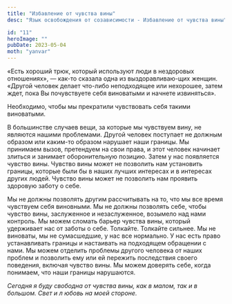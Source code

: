 ```yaml
---
title: "Избавление от чувства вины"
desc: "Язык освобождения от созависимости - Избавление от чувства вины"

id: "11"
heroImage: ""
pubDate: 2023-05-04
moth: "yanvar"
---
```


«Есть хороший трюк, который используют люди в нездоровых отношениях», — как-то
сказала одна из выздоравливаю-щих женщин. «Другой человек делает что-либо
неподходящее или нехорошее, затем ждет, пока Вы почувствуете себя виноватыми и
начнете извиняться».

Необходимо, чтобы мы прекратили чувствовать себя такими виноватыми.

В большинстве случаев вещи, за которые мы чувствуем вину, не являются нашими
проблемами. Другой человек поступает не должным образом или каким-то образом
нарушает наши границы. Мы принимаем вызов, претендуем на свои права, и этот
человек начинает злиться и занимает оборонительную позицию. Затем у нас
появляется чувство вины. Чувство вины может не позволить нам установить
границы, которые были бы в наших лучших интересах и в интересах других людей.
Чувство вины может не позволить нам проявить здоровую заботу о себе.

Мы не должны позволять другим рассчитывать на то, что мы все время чувствуем
себя виновными. Мы не должны позволять себе, чтобы чувство вины, заслуженное и
незаслуженное, возымело над нами контроль. Мы можем сломать барьер чувства
вины, который удерживает нас от заботы о себе. Толкайте. Толкайте сильнее. Мы
не виноваты, мы не сумасшедшие, у нас все нормально. У нас есть право
устанавливать границы и настаивать на подходящем обращении с нами. Мы можем
отделить проблемы другого человека от наших проблем и позволить ему или ей
пережить последствия своего поведения, включая чувство вины. Мы можем доверять
себе, когда понимаем, что наши границы нарушаются.

_Сегодня_ _я_ _буду_ _свободна_ _от_ _чувства_ _вины,_ _как_ _в_ _малом,_
_так_ _и_ _в_ _большом._ _Свет_ _и_ _л_ _юбовь_ _на_ _моей_ _стороне._
